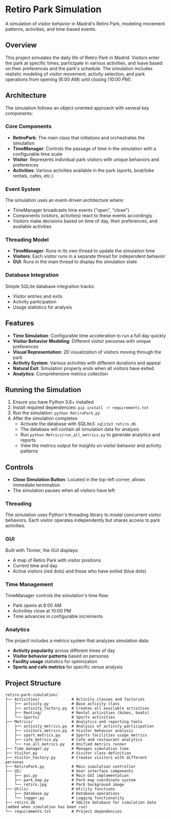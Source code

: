 # Retiro Park Simulation

A simulation of visitor behavior in Madrid's Retiro Park, modeling movement patterns, activities, and time-based events.

## Overview

This project simulates the daily life of Retiro Park in Madrid. Visitors enter the park at specific times, participate in various activities, and leave based on their preferences and the park's schedule. The simulation includes realistic modeling of visitor movement, activity selection, and park operations from opening (6:00 AM) until closing (10:00 PM).

## Architecture

The simulation follows an object-oriented approach with several key components:

### Core Components

- **RetiroPark**: The main class that initializes and orchestrates the simulation
- **TimeManager**: Controls the passage of time in the simulation with a configurable time scale
- **Visitor**: Represents individual park visitors with unique behaviors and preferences
- **Activities**: Various activities available in the park (sports, boat/bike rentals, cafes, etc.)

### Event System

The simulation uses an event-driven architecture where:
- TimeManager broadcasts time events ("open", "close")
- Components (visitors, activities) react to these events accordingly
- Visitors make decisions based on time of day, their preferences, and available activities

### Threading Model

- **TimeManager**: Runs in its own thread to update the simulation time
- **Visitors**: Each visitor runs in a separate thread for independent behavior
- **GUI**: Runs in the main thread to display the simulation state

### Database Integration

Simple SQLite database integration tracks:
- Visitor entries and exits
- Activity participation
- Usage statistics for analysis

## Features

- **Time Simulation**: Configurable time acceleration to run a full day quickly
- **Visitor Behavior Modeling**: Different visitor personas with unique preferences
- **Visual Representation**: 2D visualization of visitors moving through the park
- **Activity System**: Various activities with different durations and appeal
- **Natural Exit**: Simulation properly ends when all visitors have exited
- **Analytics**: Comprehensive metrics collection

## Running the Simulation

1. Ensure you have Python 3.6+ installed
2. Install required dependencies: `pip install -r requirements.txt`
3. Run the simulation: `python RetiroPark.py`
4. After the simulation completes:
   - Activate the database with SQLite3: `sqlite3 retiro.db`
   - The database will contain all simulation data for analysis
   - Run `python Metrics/run_all_metrics.py` to generate analytics and reports
   - View the metrics output for insights on visitor behavior and activity patterns

## Controls

- **Close Simulation Button**: Located in the top-left corner, allows immediate termination
- The simulation pauses when all visitors have left

### Threading

The simulation uses Python's threading library to model concurrent visitor behaviors. Each visitor operates independently but shares access to park activities.

### GUI

Built with Tkinter, the GUI displays:
- A map of Retiro Park with visitor positions
- Current time and day
- Active visitors (red dots) and those who have exited (blue dots)

### Time Management

TimeManager controls the simulation's time flow:
- Park opens at 6:00 AM
- Activities close at 10:00 PM 
- Time advances in configurable increments

### Analytics

The project includes a metrics system that analyzes simulation data:
- **Activity popularity** across different times of day
- **Visitor behavior patterns** based on personas
- **Facility usage** statistics for optimization
- **Sports and cafe metrics** for specific venue analysis

## Project Structure

```
retiro-park-simulation/
├── Activities/              # Activity classes and factories
│   ├── activity.py          # Base activity class
│   ├── activity_factory.py  # Creates all available activities
│   ├── Renting/             # Rental activities (bikes, boats)
│   └── Sports/              # Sports activities
├── Metrics/                 # Analytics and reporting tools
│   ├── activity_metrics.py  # Analysis of activity participation
│   ├── visitors_metrics.py  # Visitor behavior analysis
│   ├── sport_metrics.py     # Sports facilities usage metrics
│   ├── cafe_metrics.py      # Cafe and restaurant analytics
│   └── run_all_metrics.py   # Unified metrics runner
├── Time_manager.py          # Manages simulation time
├── Visitor.py               # Visitor class definition
├── Visitor_Factory.py       # Creates visitors with different personas
├── RetiroPark.py            # Main simulation controller
├── UI/                      # User interface components
│   ├── gui.py               # Main GUI implementation
│   ├── park_map.py          # Park map coordinate system
│   └── retiro.jpg           # Park background image
├── Utils/                   # Utility functions
│   ├── database.py          # Database operations
│   └── logger.py            # Logging functionality
├── retiro.db                # SQLite database for simulation data (added when simulation has been run)
└── requirements.txt         # Project dependencies
```